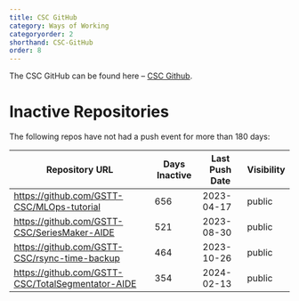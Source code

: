 ```yaml
---
title: CSC GitHub
category: Ways of Working
categoryorder: 2
shorthand: CSC-GitHub
order: 8
---
```


The CSC GitHub can be found here – <a href="https://github.com/GSTT-CSC/">CSC Github</a>.

# Inactive Repositories

The following repos have not had a push event for more than 180 days:

| Repository URL | Days Inactive | Last Push Date | Visibility |
| --- | --- | --- | --- |
| https://github.com/GSTT-CSC/MLOps-tutorial | 656 | 2023-04-17 | public |
| https://github.com/GSTT-CSC/SeriesMaker-AIDE | 521 | 2023-08-30 | public |
| https://github.com/GSTT-CSC/rsync-time-backup | 464 | 2023-10-26 | public |
| https://github.com/GSTT-CSC/TotalSegmentator-AIDE | 354 | 2024-02-13 | public |
